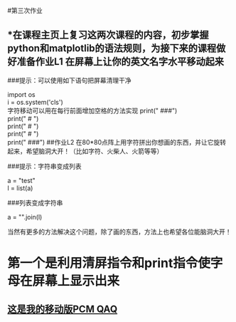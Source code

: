 #第三次作业

## *在课程主页上复习这两次课程的内容，初步掌握python和matplotlib的语法规则，为接下来的课程做好准备作业L1 在屏幕上让你的英文名字水平移动起来

###提示：可以使用如下语句把屏幕清理干净

import os
<br/>
i = os.system('cls')
<br/>
字符移动可以用在每行前面增加空格的方法实现
print("      ###")
<br/>
print("     #   ")
<br/>
print("     #   ")
<br/>
print("     #   ")
<br/>
print("      ###")
##作业L2 在80*80点阵上用字符拼出你想画的东西，并让它旋转起来，希望脑洞大开！（比如字符、火柴人、火箭等等）

###提示：字符串变成列表

a = "test"
<br/>
l = list(a)
<br/>    

###列表变成字符串

a = "".join(l)
<br/>    

当然有更多的方法解决这个问题，除了画的东西，方法上也希望各位能脑洞大开！
    
# 第一个是利用清屏指令和print指令使字母在屏幕上显示出来
## [这是我的移动版PCM QAQ](https://github.com/Damonphysics/computationalphysics_N2014301020007/blob/master/movepcm.py)


